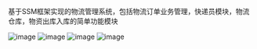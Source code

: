 基于SSM框架实现的物流管理系统，包括物流订单业务管理，快递员模块，物流仓库，物资出库入库的简单功能模块

![image](https://github.com/Aidengo/Logistics4-master/assets/110149045/3d8f3fe5-5a62-461d-945b-b94752a4a4d8)
![image](https://github.com/Aidengo/Logistics4-master/assets/110149045/69d3fa49-4652-49f0-a952-582516c94dcf)
![image](https://github.com/Aidengo/Logistics4-master/assets/110149045/4115dfb2-e3fc-496b-b6c7-59772deccfba)
![image](https://github.com/Aidengo/Logistics4-master/assets/110149045/0241d5f2-3b81-49f8-97a3-6a833896d55c)


